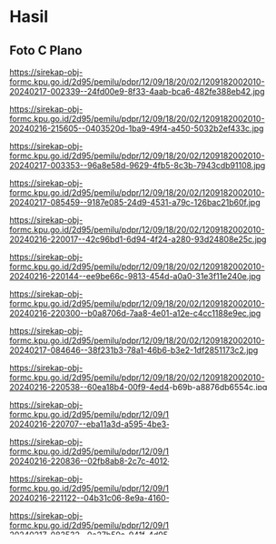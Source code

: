 # Hasil

## Foto C Plano

https://sirekap-obj-formc.kpu.go.id/2d95/pemilu/pdpr/12/09/18/20/02/1209182002010-20240217-002339--24fd00e9-8f33-4aab-bca6-482fe388eb42.jpg

https://sirekap-obj-formc.kpu.go.id/2d95/pemilu/pdpr/12/09/18/20/02/1209182002010-20240216-215605--0403520d-1ba9-49f4-a450-5032b2ef433c.jpg

https://sirekap-obj-formc.kpu.go.id/2d95/pemilu/pdpr/12/09/18/20/02/1209182002010-20240217-003353--96a8e58d-9629-4fb5-8c3b-7943cdb91108.jpg

https://sirekap-obj-formc.kpu.go.id/2d95/pemilu/pdpr/12/09/18/20/02/1209182002010-20240217-085459--9187e085-24d9-4531-a79c-126bac21b60f.jpg

https://sirekap-obj-formc.kpu.go.id/2d95/pemilu/pdpr/12/09/18/20/02/1209182002010-20240216-220017--42c96bd1-6d94-4f24-a280-93d24808e25c.jpg

https://sirekap-obj-formc.kpu.go.id/2d95/pemilu/pdpr/12/09/18/20/02/1209182002010-20240216-220144--ee9be66c-9813-454d-a0a0-31e3f11e240e.jpg

https://sirekap-obj-formc.kpu.go.id/2d95/pemilu/pdpr/12/09/18/20/02/1209182002010-20240216-220300--b0a8706d-7aa8-4e01-a12e-c4cc1188e9ec.jpg

https://sirekap-obj-formc.kpu.go.id/2d95/pemilu/pdpr/12/09/18/20/02/1209182002010-20240217-084646--38f231b3-78a1-46b6-b3e2-1df2851173c2.jpg

https://sirekap-obj-formc.kpu.go.id/2d95/pemilu/pdpr/12/09/18/20/02/1209182002010-20240216-220538--60ea18b4-00f9-4ed4-b69b-a8876db6554c.jpg

https://sirekap-obj-formc.kpu.go.id/2d95/pemilu/pdpr/12/09/18/20/02/1209182002010-20240216-220707--eba11a3d-a595-4be3-b434-e00e8a4768ec.jpg

https://sirekap-obj-formc.kpu.go.id/2d95/pemilu/pdpr/12/09/18/20/02/1209182002010-20240216-220836--02fb8ab8-2c7c-4012-a56b-0f2af12aec7b.jpg

https://sirekap-obj-formc.kpu.go.id/2d95/pemilu/pdpr/12/09/18/20/02/1209182002010-20240216-221122--04b31c06-8e9a-4160-8cd3-0b8d197cda22.jpg

https://sirekap-obj-formc.kpu.go.id/2d95/pemilu/pdpr/12/09/18/20/02/1209182002010-20240217-083532--0e27b50a-941f-4d95-bc9b-7f08c4133fad.jpg

https://sirekap-obj-formc.kpu.go.id/2d95/pemilu/pdpr/12/09/18/20/02/1209182002010-20240216-221721--aa025dd3-d225-4ba3-aabb-8e48e3dc30cb.jpg

https://sirekap-obj-formc.kpu.go.id/2d95/pemilu/pdpr/12/09/18/20/02/1209182002010-20240217-083413--ed796750-2ef0-4934-8c32-47d826db4d31.jpg

https://sirekap-obj-formc.kpu.go.id/2d95/pemilu/pdpr/12/09/18/20/02/1209182002010-20240217-084342--aca3fd80-40a1-4bc1-8b98-c4e680c1cb6c.jpg

https://sirekap-obj-formc.kpu.go.id/2d95/pemilu/pdpr/12/09/18/20/02/1209182002010-20240216-222308--87ec8621-26ca-409d-b4c4-16cbc6e430aa.jpg

https://sirekap-obj-formc.kpu.go.id/2d95/pemilu/pdpr/12/09/18/20/02/1209182002010-20240216-222739--516e1012-d48e-485e-89f2-04bfa51470da.jpg

https://sirekap-obj-formc.kpu.go.id/2d95/pemilu/pdpr/12/09/18/20/02/1209182002010-20240217-083705--7c0c8614-3643-417a-9d86-c1710344a6d4.jpg

https://sirekap-obj-formc.kpu.go.id/2d95/pemilu/pdpr/12/09/18/20/02/1209182002010-20240216-222958--a36d7c84-dc0b-4e9b-84f1-b99513ce83ff.jpg


## Metadata

| Key        | Value               |
| ---------- | ------------------- |
| Time Stamp | 2024-02-17 13:05:41 |
| Kode Dapil | 1203                |




